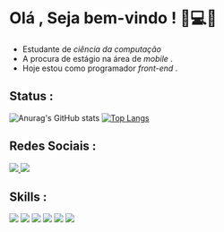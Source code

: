 # Olá , Seja bem-vindo ! 🎒💻😃

- Estudante de *ciência da computação* 
- A procura de estágio na área de *mobile* .
- Hoje estou como programador *front-end* .

## Status :
![Anurag's GitHub stats](https://github-readme-stats.vercel.app/api?username=kim3010&show_icons=true&theme=tokyonight)
[![Top Langs](https://github-readme-stats.vercel.app/api/top-langs/?username=kim3010&layout=compact)](https://github.com/kim3010/github-readme-stats)
## Redes Sociais :
<div>
     <a href="https://www.linkedin.com/in/eduardo-kyw120/"><img src="https://img.shields.io/badge/LinkedIn-0077B5?style=for-the-badge&logo=linkedin&logoColor=white"/</a>
     <a href="https://codepen.io/Kyw19"><img src="https://img.shields.io/badge/Codepen-000000?style=for-the-badge&logo=codepen&logoColor=white"/></a>
</div>

## Skills :

<div>
  <img src="https://img.shields.io/badge/JavaScript-F7DF1E?style=for-the-badge&logo=javascript&logoColor=black" />
  <img src="https://img.shields.io/badge/HTML5-E34F26?style=for-the-badge&logo=html5&logoColor=white" />
  <img src="https://img.shields.io/badge/CSS3-1572B6?style=for-the-badge&logo=css3&logoColor=white" />
  <img src="https://img.shields.io/badge/Java-ED8B00?style=for-the-badge&logo=java&logoColor=white" />
  <img src="https://img.shields.io/badge/MySQL-00000F?style=for-the-badge&logo=mysql&logoColor=white" />
  <img src="https://img.shields.io/badge/Bootstrap-563D7C?style=for-the-badge&logo=bootstrap&logoColor=white" />
  
</div>

